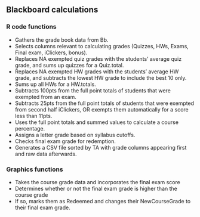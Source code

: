 ## Blackboard calculations

### R code functions

+ Gathers the grade book data from Bb.
+ Selects columns relevant to calculating grades (Quizzes, HWs, Exams, Final exam, iClickers, bonus).
+ Replaces NA exempted quiz grades with the students’ average quiz grade, and sums up quizzes for a Quiz.total.
+ Replaces NA exempted HW grades with the students’ average HW grade, and subtracts the lowest HW grade to include the best 10 only.
+ Sums up all  HWs for a HW.totals.
+ Subtracts 100pts from the full point totals of students that were exempted from an exam.
+ Subtracts 25pts from the full point totals of students that were exempted from second half iClickers, OR exempts them automatically for a score less than 11pts.
+ Uses the full point totals and summed values to calculate a course percentage.
+ Assigns a letter grade based on syllabus cutoffs.
+ Checks final exam grade for redemption.
+ Generates a CSV file sorted by TA with grade columns appearing first and raw data afterwards.

### Graphics functions

+ Takes the course grade data and incorporates the final exam score
+ Determines whether or not the final exam grade is higher than the course grade
+ If so, marks them as Redeemed and changes their NewCourseGrade to their final exam grade.
